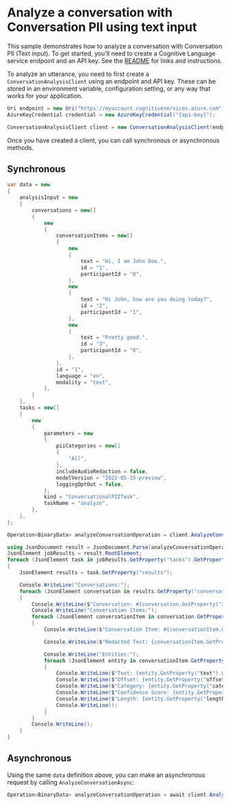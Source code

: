 # Analyze a conversation with Conversation PII using text input

This sample demonstrates how to analyze a conversation with Conversation PII (Text input). To get started, you'll need to create a Cognitive Language service endpoint and an API key. See the [README](https://github.com/Azure/azure-sdk-for-net/blob/main/sdk/cognitivelanguage/Azure.AI.Language.Conversations/README.md) for links and instructions.

To analyze an utterance, you need to first create a `ConversationAnalysisClient` using an endpoint and API key. These can be stored in an environment variable, configuration setting, or any way that works for your application.

```C# Snippet:ConversationAnalysisClient_Create
Uri endpoint = new Uri("https://myaccount.cognitiveservices.azure.com");
AzureKeyCredential credential = new AzureKeyCredential("{api-key}");

ConversationAnalysisClient client = new ConversationAnalysisClient(endpoint, credential);
```

Once you have created a client, you can call synchronous or asynchronous methods.

## Synchronous

```C# Snippet:AnalyzeConversation_ConversationPII_Text
var data = new
{
    analysisInput = new
    {
        conversations = new[]
        {
            new
            {
                conversationItems = new[]
                {
                    new
                    {
                        text = "Hi, I am John Doe.",
                        id = "1",
                        participantId = "0",
                    },
                    new
                    {
                        text = "Hi John, how are you doing today?",
                        id = "2",
                        participantId = "1",
                    },
                    new
                    {
                        text = "Pretty good.",
                        id = "3",
                        participantId = "0",
                    },
                },
                id = "1",
                language = "en",
                modality = "text",
            },
        }
    },
    tasks = new[]
    {
        new
        {
            parameters = new
            {
                piiCategories = new[]
                {
                    "All",
                },
                includeAudioRedaction = false,
                modelVersion = "2022-05-15-preview",
                loggingOptOut = false,
            },
            kind = "ConversationalPIITask",
            taskName = "analyze",
        },
    },
};

Operation<BinaryData> analyzeConversationOperation = client.AnalyzeConversation(WaitUntil.Completed, RequestContent.Create(data));

using JsonDocument result = JsonDocument.Parse(analyzeConversationOperation.Value.ToStream());
JsonElement jobResults = result.RootElement;
foreach (JsonElement task in jobResults.GetProperty("tasks").GetProperty("items").EnumerateArray())
{
    JsonElement results = task.GetProperty("results");

    Console.WriteLine("Conversations:");
    foreach (JsonElement conversation in results.GetProperty("conversations").EnumerateArray())
    {
        Console.WriteLine($"Conversation: #{conversation.GetProperty("id").GetString()}");
        Console.WriteLine("Conversation Items:");
        foreach (JsonElement conversationItem in conversation.GetProperty("conversationItems").EnumerateArray())
        {
            Console.WriteLine($"Conversation Item: #{conversationItem.GetProperty("id").GetString()}");

            Console.WriteLine($"Redacted Text: {conversationItem.GetProperty("redactedContent").GetProperty("text").GetString()}");

            Console.WriteLine("Entities:");
            foreach (JsonElement entity in conversationItem.GetProperty("entities").EnumerateArray())
            {
                Console.WriteLine($"Text: {entity.GetProperty("text").GetString()}");
                Console.WriteLine($"Offset: {entity.GetProperty("offset").GetInt32()}");
                Console.WriteLine($"Category: {entity.GetProperty("category").GetString()}");
                Console.WriteLine($"Confidence Score: {entity.GetProperty("confidenceScore").GetSingle()}");
                Console.WriteLine($"Length: {entity.GetProperty("length").GetInt32()}");
                Console.WriteLine();
            }
        }
        Console.WriteLine();
    }
}
```

## Asynchronous

Using the same `data` definition above, you can make an asynchronous request by calling `AnalyzeConversationAsync`:

```C# Snippet:AnalyzeConversationAsync_ConversationPII_Text
Operation<BinaryData> analyzeConversationOperation = await client.AnalyzeConversationAsync(WaitUntil.Completed, RequestContent.Create(data));
```